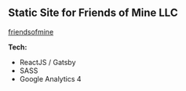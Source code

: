 ## Static Site for Friends of Mine LLC

[friendsofmine](https://www.friendsofmine.shop)

**Tech:**

- ReactJS / Gatsby
- SASS
- Google Analytics 4
